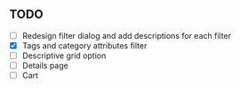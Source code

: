 ## TODO

- [ ] Redesign filter dialog and add descriptions for each filter
- [x] Tags and category attributes filter
- [ ] Descriptive grid option
- [ ] Details page
- [ ] Cart
